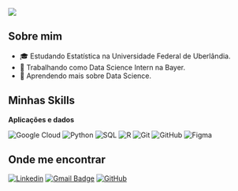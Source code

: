 ![](https://komarev.com/ghpvc/?username=beatrizmoraesm&color=006bed)

## Sobre mim

- 🎓 Estudando Estatística na Universidade Federal de Uberlândia.
- 💼 Trabalhando como Data Science Intern na Bayer.
- 🌱 Aprendendo mais sobre Data Science.

## Minhas Skills

**Aplicações e dados**

![Google Cloud](https://img.shields.io/badge/-Google%20Cloud-333333?style=flat&logo=googlecloud)
![Python](https://img.shields.io/badge/-Python-333333?style=flat&logo=python)
![SQL](https://img.shields.io/badge/-SQL-333333?style=flat&logo=sql)
![R](https://img.shields.io/badge/-R-333333?style=flat&logo=r)
![Git](https://img.shields.io/badge/-Git-333333?style=flat&logo=git)
![GitHub](https://img.shields.io/badge/-GitHub-333333?style=flat&logo=github)
![Figma](https://img.shields.io/badge/-Figma-333333?style=flat&logo=figma&logoColor=007ACC)


## Onde me encontrar

[![Linkedin](https://img.shields.io/badge/-Beatriz-Moraes-Moreira-blue?style=flat-square&logo=Linkedin&logoColor=white&link=https://www.linkedin.com/in/beatriz-moraes-moreira-8548331a2/)](https://www.linkedin.com/in/beatriz-moraes-moreira-8548331a2/)
[![Gmail Badge](https://img.shields.io/badge/-beatrizmoraestt@outlook.com-006bed?style=flat-square&logo=Gmail&logoColor=white&link=mailto:SEU-EMAIL)](mailto:beatrizmoraestt@outlook.com)
[![GitHub](https://img.shields.io/github/followers/iuricode?label=follow&style=social)](https://github.com/beatrizmoraesm)
